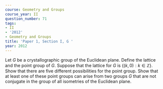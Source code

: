 ```yaml
---
course: Geometry and Groups
course_year: II
question_number: 71
tags:
- II
- '2012'
- Geometry and Groups
title: 'Paper 1, Section I, G '
year: 2012
---
```




Let $G$ be a crystallographic group of the Euclidean plane. Define the lattice and the point group of $G$. Suppose that the lattice for $G$ is $\{(k, 0): k \in \mathbb{Z}\}$. Show that there are five different possibilities for the point group. Show that at least one of these point groups can arise from two groups $G$ that are not conjugate in the group of all isometries of the Euclidean plane.